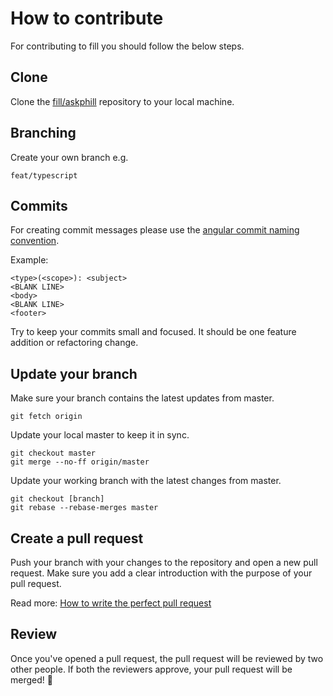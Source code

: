 # How to contribute

For contributing to fill you should follow the below steps.

## Clone

Clone the [fill/askphill](https://github.com/askphill/fill) repository to your local machine.

## Branching

Create your own branch e.g.

```
feat/typescript
```

## Commits

For creating commit messages please use the [angular commit naming convention](https://github.com/angular/angular.js/blob/master/DEVELOPERS.md#-git-commit-guidelines).

Example:

```
<type>(<scope>): <subject>
<BLANK LINE>
<body>
<BLANK LINE>
<footer>
```

Try to keep your commits small and focused.
It should be one feature addition or refactoring change.

## Update your branch

Make sure your branch contains the latest updates from master.

```
git fetch origin
```

Update your local master to keep it in sync.

```
git checkout master
git merge --no-ff origin/master
```

Update your working branch with the latest changes from master.

```
git checkout [branch]
git rebase --rebase-merges master
```

## Create a pull request

Push your branch with your changes to the repository and open a new pull request. Make sure you add a clear introduction with the purpose of your pull request.

Read more: [How to write the perfect pull request](https://github.blog/2015-01-21-how-to-write-the-perfect-pull-request/)

## Review

Once you've opened a pull request, the pull request will be reviewed by two other people.
If both the reviewers approve, your pull request will be merged! 🎉

